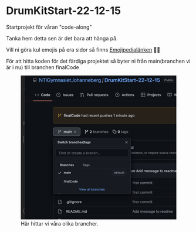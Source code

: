 # DrumKitStart-22-12-15

Startprojekt för våran "code-along"

Tanka hem detta sen är det bara att hänga på.

Vill ni göra kul emojis på era sidor så finns [Emojipedialänken](https://emojipedia.org/drum/) 😵‍💫



För att hitta koden för det färdiga projektet så byter ni från main(branchen vi är i nu) till branchen finalCode

<!-- <img src="findMyBranches.png" width="500px" /> -->

<figure>
    <img src="findMyBranches.png"
         alt="guide pic">
    <figcaption>Här hittar vi våra olika brancher.</figcaption>
</figure>

